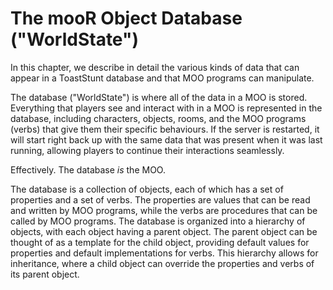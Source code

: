 # The mooR Object Database ("WorldState")

In this chapter, we describe in detail the various kinds of data that can appear in a ToastStunt database and that MOO
programs can manipulate.

The database ("WorldState") is where all of the data in a MOO is stored. Everything that players see and interact with
in a
MOO is represented in the database, including characters, objects, rooms, and the MOO programs (verbs) that give them
their
specific behaviours. If the server is restarted, it will start right back up with the same data that was present
when it was last running, allowing players to continue their interactions seamlessly.

Effectively. The database *is* the MOO.

The database is a collection of objects, each of which has a set of properties and a set of verbs. The properties are
values that can be read and written by MOO programs, while the verbs are procedures that can be called by MOO programs.
The database is organized into a hierarchy of objects, with each object having a parent object. The parent object can be
thought of as a template for the child object, providing default values for properties and default implementations for
verbs. This hierarchy allows for inheritance, where a child object can override the properties and verbs of its parent
object.